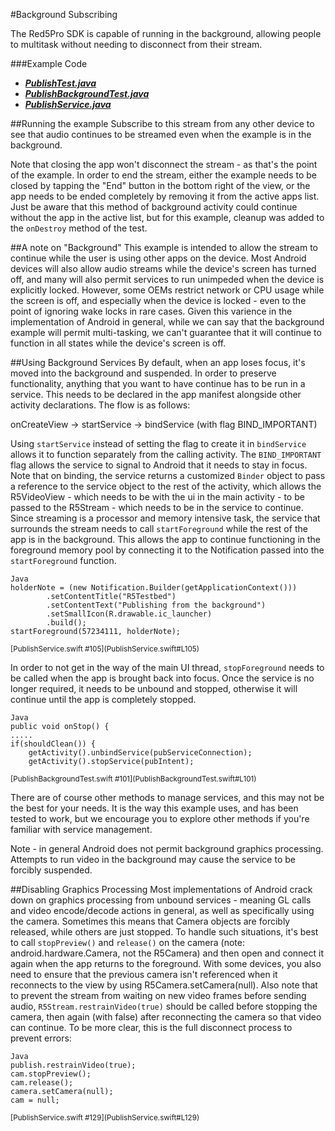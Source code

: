 #Background Subscribing

The Red5Pro SDK is capable of running in the background, allowing people to multitask without needing to disconnect from their stream.

###Example Code
- ***[PublishTest.java](../SubscribeTest/PublishTest.java)***
- ***[PublishBackgroundTest.java](PublishBackgroundTest.java)***
- ***[PublishService.java](PublishService.java)***

##Running the example
Subscribe to this stream from any other device to see that audio continues to be streamed even when the example is in the background.

Note that closing the app won't disconnect the stream - as that's the point of the example. In order to end the stream, either the example needs to be closed by tapping the "End" button in the bottom right of the view, or the app needs to be ended completely by removing it from the active apps list. Just be aware that this method of background activity could continue without the app in the active list, but for this example, cleanup was added to the `onDestroy` method of the test.

##A note on "Background"
This example is intended to allow the stream to continue while the user is using other apps on the device. Most Android devices will also allow audio streams while the device's screen has turned off, and many will also permit services to run unimpeded when the device is explicitly locked. However, some OEMs restrict network or CPU usage while the screen is off, and especially when the device is locked - even to the point of ignoring wake locks in rare cases.
Given this varience in the implementation of Android in general, while we can say that the background example will permit multi-tasking, we can't guarantee that it will continue to function in all states while the device's screen is off.

##Using Background Services
By default, when an app loses focus, it's moved into the background and suspended. In order to preserve functionality, anything that you want to have continue has to be run in a service. This needs to be declared in the app manifest alongside other activity declarations. The flow is as follows:

onCreateView -> startService -> bindService (with flag BIND_IMPORTANT)

Using `startService` instead of setting the flag to create it in `bindService` allows it to function separately from the calling activity. The `BIND_IMPORTANT` flag allows the service to signal to Android that it needs to stay in focus.
Note that on binding, the service returns a customized `Binder` object to pass a reference to the service object to the rest of the activity, which allows the R5VideoView - which needs to be with the ui in the main activity - to be passed to the R5Stream - which needs to be in the service to continue.
Since streaming is a processor and memory intensive task, the service that surrounds the stream needs to call `startForeground` while the rest of the app is in the background. This allows the app to continue functioning in the foreground memory pool by connecting it to the Notification passed into the `startForeground` function.

```
Java
holderNote = (new Notification.Builder(getApplicationContext()))
        .setContentTitle("R5Testbed")
        .setContentText("Publishing from the background")
        .setSmallIcon(R.drawable.ic_launcher)
        .build();
startForeground(57234111, holderNote);
```
<sub>
[PublishService.swift #105](PublishService.swift#L105)
</sub>

In order to not get in the way of the main UI thread, `stopForeground` needs to be called when the app is brought back into focus.
Once the service is no longer required, it needs to be unbound and stopped, otherwise it will continue until the app is completely stopped.

```
Java
public void onStop() {
.....
if(shouldClean()) {
    getActivity().unbindService(pubServiceConnection);
    getActivity().stopService(pubIntent);
```
<sub>
[PublishBackgroundTest.swift #101](PublishBackgroundTest.swift#L101)
</sub>

There are of course other methods to manage services, and this may not be the best for your needs. It is the way this example uses, and has been tested to work, but we encourage you to explore other methods if you're familiar with service management.

Note - in general Android does not permit background graphics processing. Attempts to run video in the background may cause the service to be forcibly suspended.

##Disabling Graphics Processing
Most implementations of Android crack down on graphics processing from unbound services - meaning GL calls and video encode/decode actions in general, as well as specifically using the camera. Sometimes this means that Camera objects are forcibly released, while others are just stopped. To handle such situations, it's best to call `stopPreview()` and `release()` on the camera (note: android.hardware.Camera, not the R5Camera) and then open and connect it again when the app returns to the foreground. With some devices, you also need to ensure that the previous camera isn't referenced when it reconnects to the view by using R5Camera.setCamera(null). Also note that to prevent the stream from waiting on new video frames before sending audio, `R5Stream.restrainVideo(true)` should be called before stopping the camera, then again (with false) after reconnecting the camera so that video can continue.
To be more clear, this is the full disconnect process to prevent errors:

```
Java
publish.restrainVideo(true);
cam.stopPreview();
cam.release();
camera.setCamera(null);
cam = null;
```
<sub>
[PublishService.swift #129](PublishService.swift#L129)
</sub>

